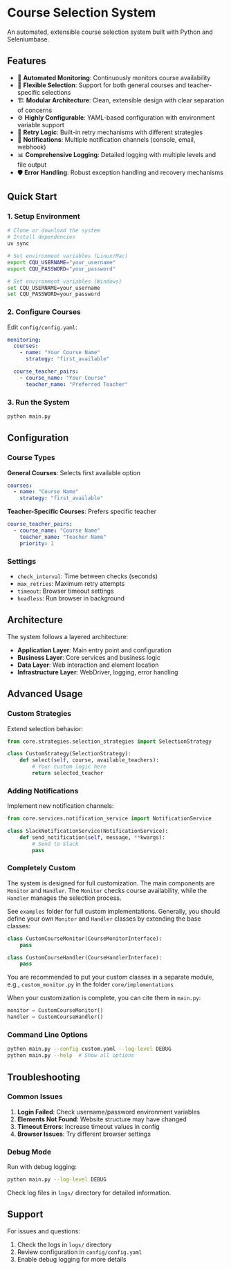 # Course Selection System

An automated, extensible course selection system built with Python and Seleniumbase.

## Features

- 🔄 **Automated Monitoring**: Continuously monitors course availability
- 🎯 **Flexible Selection**: Support for both general courses and teacher-specific selections
- 🏗️ **Modular Architecture**: Clean, extensible design with clear separation of concerns
- ⚙️ **Highly Configurable**: YAML-based configuration with environment variable support
- 🔄 **Retry Logic**: Built-in retry mechanisms with different strategies
- 📧 **Notifications**: Multiple notification channels (console, email, webhook)
- 📊 **Comprehensive Logging**: Detailed logging with multiple levels and file output
- 🛡️ **Error Handling**: Robust exception handling and recovery mechanisms

## Quick Start

### 1. Setup Environment

```bash
# Clone or download the system
# Install dependencies
uv sync

# Set environment variables (Linux/Mac)
export CQU_USERNAME="your_username"
export CQU_PASSWORD="your_password"

# Set environment variables (Windows)
set CQU_USERNAME=your_username
set CQU_PASSWORD=your_password
```

### 2. Configure Courses

Edit `config/config.yaml`:

```yaml
monitoring:
  courses:
    - name: "Your Course Name"
      strategy: "first_available"

  course_teacher_pairs:
    - course_name: "Your Course"
      teacher_name: "Preferred Teacher"
```

### 3. Run the System

```bash
python main.py
```

## Configuration

### Course Types

**General Courses**: Selects first available option
```yaml
courses:
  - name: "Course Name"
    strategy: "first_available"
```

**Teacher-Specific Courses**: Prefers specific teacher
```yaml
course_teacher_pairs:
  - course_name: "Course Name"
    teacher_name: "Teacher Name"
    priority: 1
```

### Settings

- `check_interval`: Time between checks (seconds)
- `max_retries`: Maximum retry attempts
- `timeout`: Browser timeout settings
- `headless`: Run browser in background

## Architecture

The system follows a layered architecture:

- **Application Layer**: Main entry point and configuration
- **Business Layer**: Core services and business logic
- **Data Layer**: Web interaction and element location
- **Infrastructure Layer**: WebDriver, logging, error handling

## Advanced Usage

### Custom Strategies

Extend selection behavior:

```python
from core.strategies.selection_strategies import SelectionStrategy

class CustomStrategy(SelectionStrategy):
    def select(self, course, available_teachers):
        # Your custom logic here
        return selected_teacher
```

### Adding Notifications

Implement new notification channels:

```python
from core.services.notification_service import NotificationService

class SlackNotificationService(NotificationService):
    def send_notification(self, message, **kwargs):
        # Send to Slack
        pass
```

### Completely Custom

The system is designed for full customization. The main components are `Monitor` and `Handler`. The `Monitor` checks course availability, while the `Handler` manages the selection process.

See `examples` folder for full custom implementations. Generally, you should define your own `Monitor` and `Handler` classes by extending the base classes:

```python
class CustomCourseMonitor(CourseMonitorInterface):
    pass

class CustomCourseHandler(CourseHandlerInterface):
    pass
```

You are recommended to put your custom classes in a separate module, e.g., `custom_monitor.py` in the folder `core/implementations`

When your customization is complete, you can cite them in `main.py`:

```python
monitor = CustomCourseMonitor()
handler = CustomCourseHandler()
```

### Command Line Options

```bash
python main.py --config custom.yaml --log-level DEBUG
python main.py --help  # Show all options
```

## Troubleshooting

### Common Issues

1. **Login Failed**: Check username/password environment variables
2. **Elements Not Found**: Website structure may have changed
3. **Timeout Errors**: Increase timeout values in config
4. **Browser Issues**: Try different browser settings

### Debug Mode

Run with debug logging:
```bash
python main.py --log-level DEBUG
```

Check log files in `logs/` directory for detailed information.

## Support

For issues and questions:
1. Check the logs in `logs/` directory
2. Review configuration in `config/config.yaml`
3. Enable debug logging for more details
